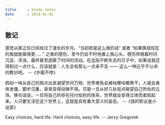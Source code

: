 ```yaml
---
title     : handy notes
date      : 2018-01-01
---
```



## 散记
感觉从那之后已经经过了漫长的岁月。“当初若是这么做的话” 或者 “如果换成现在的我就能做得更……” 之类的感伤，至今仍会不时地袭上我心头，感伤伴随着时间沉淀、浑浊，最终甚至遮蔽了时间的流动。在这段不断失去的日子中，如果说我还得到过一点什么，应该就是：人生总有那么一点来不及 —— 这么一种近乎于认命的教训吧。
    --《步履不停》

假如一味从自己的观点出发凝望世间万物，世界难免会被咕嘟咕嘟煮干。人就会身体发僵，脚步沉重，渐渐变得动弹不得。可是一旦从好几处视点眺望自己所处的立场，换句话说，一旦将自己的存在托付给别的体系，世界就会变得立体而柔软起来。人只要生活在这个世界上，这就是具有重大意义的姿态。
    --《我的职业是小说家》

Easy choices, hard life. Hard choices, easy life.
    -- Jerzy Gregorek
